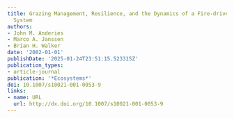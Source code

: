 ```yaml
---
title: Grazing Management, Resilience, and the Dynamics of a Fire-driven Rangeland
  System
authors:
- John M. Anderies
- Marco A. Janssen
- Brian H. Walker
date: '2002-01-01'
publishDate: '2025-01-24T23:51:15.523315Z'
publication_types:
- article-journal
publication: '*Ecosystems*'
doi: 10.1007/s10021-001-0053-9
links:
- name: URL
  url: http://dx.doi.org/10.1007/s10021-001-0053-9
---
```

